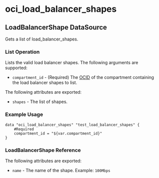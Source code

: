 
# oci_load_balancer_shapes

## LoadBalancerShape DataSource

Gets a list of load_balancer_shapes.

### List Operation
Lists the valid load balancer shapes.
The following arguments are supported:

* `compartment_id` - (Required) The [OCID](https://docs.us-phoenix-1.oraclecloud.com/Content/General/Concepts/identifiers.htm) of the compartment containing the load balancer shapes to list.


The following attributes are exported:

* `shapes` - The list of shapes.

### Example Usage

```
data "oci_load_balancer_shapes" "test_load_balancer_shapes" {
	#Required
	compartment_id = "${var.compartment_id}"
}
```
### LoadBalancerShape Reference

The following attributes are exported:

* `name` - The name of the shape.  Example: `100Mbps` 
